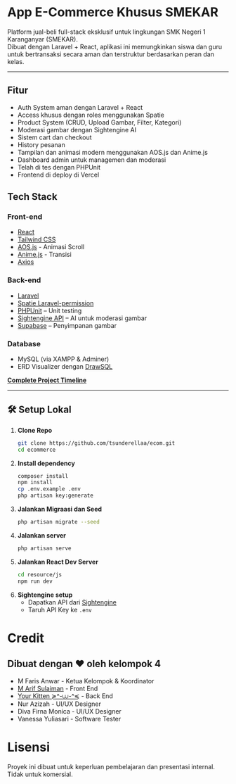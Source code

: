 # App E-Commerce Khusus SMEKAR

Platform jual-beli full-stack eksklusif untuk lingkungan SMK Negeri 1 Karanganyar (SMEKAR).  
Dibuat dengan Laravel + React, aplikasi ini memungkinkan siswa dan guru untuk bertransaksi secara aman dan terstruktur berdasarkan peran dan kelas.

---

## Fitur
- Auth System aman dengan Laravel + React
- Access khusus dengan roles menggunakan Spatie
- Product System (CRUD, Upload Gambar, Filter, Kategori)
- Moderasi gambar dengan Sightengine AI
- Sistem cart dan checkout
- History pesanan
- Tampilan dan animasi modern menggunakan AOS.js dan Anime.js
- Dashboard admin untuk managemen dan moderasi
- Telah di tes dengan PHPUnit
- Frontend di deploy di Vercel

## Tech Stack

### Front-end
- [React](https://reactjs.org/)
- [Tailwind CSS](https://tailwindcss.com/)
- [AOS.js](https://michalsnik.github.io/aos/) - Animasi Scroll
- [Anime.js](https://animejs.com/) - Transisi
- [Axios](https://axios-http.com)

### Back-end
- [Laravel](https://laravel.com)
- [Spatie Laravel-permission](https://spatie.be/docs/laravel-permission)
- [PHPUnit](https://phpunit.de/) – Unit testing
- [Sightengine API](https://sightengine.com/) – AI untuk moderasi gambar
- [Supabase](https://supabase.com/) – Penyimpanan gambar

### Database
- MySQL (via XAMPP & Adminer)
- ERD Visualizer dengan [DrawSQL](https://drawsql.app)

**[Complete Project Timeline](https://www.notion.so/Project-Timeline-23aeb5326e7380788012cef6d886ae21)**

---

##  🛠  Setup Lokal
1. **Clone Repo**
   ```bash
   git clone https://github.com/tsunderellaa/ecom.git
   cd ecommerce
2. **Install dependency**
   ```bash
   composer install
   npm install
   cp .env.example .env
   php artisan key:generate
3. **Jalankan Migraasi dan Seed**
   ```bash
   php artisan migrate --seed
4. **Jalankan server**
   ```bash
   php artisan serve
5. **Jalankan React Dev Server**
   ```bash
   cd resource/js
   npm run dev
6. **Sightengine setup**
   - Dapatkan API dari [Sightengine](https://sightengine.com/)
   - Taruh API Key ke `.env`

# Credit

## Dibuat dengan ❤ oleh kelompok 4 
- M Faris Anwar - Ketua Kelompok & Koordinator
- [M Arif Sulaiman](https://github.com/arfsulaiman) - Front End
- [Your Kitten ≽^-⩊-^≼](https://github.com/tsunderellaa) - Back End
- Nur Azizah - UI/UX Designer 
- Diva Firna Monica - UI/UX Designer
- Vanessa Yuliasari - Software Tester

# Lisensi
Proyek ini dibuat untuk keperluan pembelajaran dan presentasi internal. Tidak untuk komersial.

